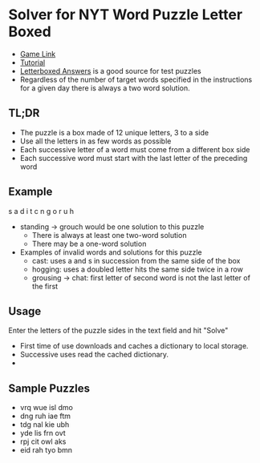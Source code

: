 Solver for NYT Word Puzzle Letter Boxed
=======================================
* [Game Link](https://www.nytimes.com/puzzles/letter-boxed)
* [Tutorial](https://wordfinder.yourdictionary.com/blog/nyts-letter-boxed-a-quick-guide-to-the-fan-favorite-puzzle/)
* [Letterboxed Answers](https://letterboxedanswers.com) is a good source for test puzzles
* Regardless of the number of target words specified in the instructions for a given day there is always a two word solution.


TL;DR
------
* The puzzle is a box made of 12 unique letters, 3 to a side
* Use all the letters in as few words as possible
* Each successive letter of a word must come from a different box side
* Each successive word must start with the last letter of the preceding word

Example
-------
 s  a  d
i       t
c       n
g       o
 r  u  h

* standing -> grouch would be one solution to this puzzle
  * There is always at least one two-word solution
  * There may be a one-word solution
* Examples of invalid words and solutions for this puzzle
  * cast: uses a and s in succession from the same side of the box
  * hogging: uses a doubled letter hits the same side twice in a row
  * grousing -> chat: first letter of second word is not the last letter of the first

Usage
-----
Enter the letters of the puzzle sides in the text field and hit "Solve"

* First time of use downloads and caches a dictionary to local storage.
* Successive uses read the cached dictionary.
* 

Sample Puzzles
--------------
* vrq wue isl dmo
* dng ruh iae ftm
* tdg nal kie ubh
* yde lis frn ovt
* rpj cit owl aks
* eid rah tyo bmn
